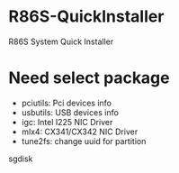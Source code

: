 # R86S-QuickInstaller
R86S System Quick Installer

# Need select package
 <!-- - sgdisk: Fix GPT info
 - partx: Refresh part info -->
 - pciutils: Pci devices info
 - usbutils: USB devices info
 - igc: Intel I225 NIC Driver
 - mlx4: CX341/CX342 NIC Driver
 - tune2fs: change uuid for partition

sgdisk